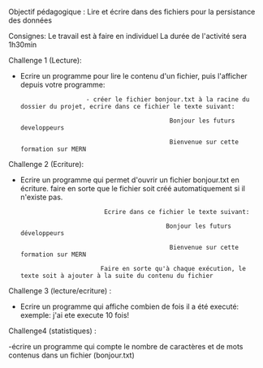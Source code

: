 Objectif pédagogique : 
Lire et écrire dans des fichiers pour la persistance des données


Consignes:
Le travail est à faire en individuel
La durée de l'activité sera 1h30min


Challenge 1  (Lecture):


- Ecrire un programme pour lire le contenu d'un fichier, puis l'afficher depuis votre programme:

                        - créer le fichier bonjour.txt à la racine du dossier du projet, ecrire dans ce fichier le texte suivant:

                                               Bonjour les futurs developpeurs

                                               Bienvenue sur cette formation sur MERN



Challenge 2 (Ecriture):


- Ecrire un programme qui permet d'ouvrir un fichier bonjour.txt en écriture. faire en sorte que le fichier soit créé automatiquement si il n'existe pas.

                             Ecrire dans ce fichier le texte suivant:

                                              Bonjour les futurs développeurs

                                               Bienvenue sur cette formation sur MERN

                            Faire en sorte qu'à chaque exécution, le texte soit à ajouter à la suite du contenu du fichier


Challenge 3 (lecture/ecriture) :


- Ecrire un programme qui affiche combien de fois il a été executé:
                            exemple:
                                              j'ai ete execute 10 fois!

Challenge4 (statistiques) :


-écrire un programme qui compte le nombre de caractères et de mots contenus dans un fichier (bonjour.txt)
